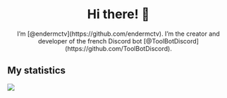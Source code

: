<h1 align="center">Hi there! 👋</h1>

<!--
**endermctv/endermctv** is a ✨ _special_ ✨ repository because its `README.md` (this file) appears on your GitHub profile.

Here are some ideas to get you started:

- 🔭 I’m currently working on ...
- 🌱 I’m currently learning ...
- 👯 I’m looking to collaborate on ...
- 🤔 I’m looking for help with ...
- 💬 Ask me about ...
- 📫 How to reach me: ...
- 😄 Pronouns: ...
- ⚡ Fun fact: ...
-->

<p align="center">I’m [@endermctv](https://github.com/endermctv). I’m the creator and developer of the french Discord bot [@ToolBotDiscord](https://github.com/ToolBotDiscord).</p>

## My statistics

![](https://github-readme-stats.vercel.app/api?username=endermctv&theme=dark&show_icons=true)
